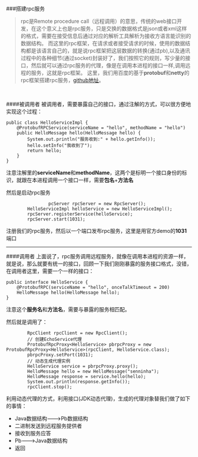 ###搭建rpc服务
> rpc是Remote procedure call（远程调用）的意思，传统的web接口开发，在这个意义上也是rpc服务，只是交换的数据格式是json或者xml这样的格式，需要在接受信息后通过对应的解析工具解析为接收方语言能识别的数据结构。
而这里的rpc框架，在请求或者接受请求的时候，使用的数据结构都是该语言自己的，就是说rpc框架把这层数据的转换(通过pb),以及通讯过程中的各种细节(通过socket)封装好了，我们按照它的规则，写少量的接口，然后就可以通过rpc服务的代理，像是在调用本进程的接口一样,调用远程的服务，这就是rpc框架。
这里，我们用百度的基于**protobuf**和**netty**的rpc框架搭建rpc服务，[github地址](https://github.com/baidu/Jprotobuf-rpc-socket)。

</br>

####被调用者
被调用者，需要暴露自己的接口，通过注解的方式，可以很方便地实现这个过程：
```
public class HelloServiceImpl {
	@ProtobufRPCService(serviceName = "hello", methodName = "hello")
	public HelloMessage hello(HelloMessage hello) {
		System.out.println("服务收到:" + hello.getInfo());
		hello.setInfo("我收到了");
		return hello;
	}
}
```
注意注解里的**serviceName**和**methodName**，这两个是标明一个接口身份的标识，就跟在本进程调用一个接口一样，需要**包名**+**方法名**

然后是启动rpc服务
```
                pcServer rpcServer = new RpcServer();
		HelloServiceImpl helloService = new HelloServiceImpl();
		rpcServer.registerService(helloService);
		rpcServer.start(1031);
```
注册我们的rpc服务，然后以一个端口发布rpc服务，这里是用官方demo的**1031**端口

---

####调用者
上面说了，rpc服务调用远程服务，就像在调用本进程的资源一样，就是说，那么就要有统一的接口，回顾一下我们刚刚暴露的服务接口格式，没错，在调用者这里，需要一个一样的接口：
```
public interface HelloService {
	@ProtobufRPC(serviceName = "hello", onceTalkTimeout = 200)
	HelloMessage hello(HelloMessage hello);
}
```
注意这个**服务名**和**方法名**，需要与暴露的服务相匹配。

然后就是调用了：
```
		RpcClient rpcClient = new RpcClient();
		// 创建EchoService代理
		ProtobufRpcProxy<HelloService> pbrpcProxy = new ProtobufRpcProxy<HelloService>(rpcClient, HelloService.class);
		pbrpcProxy.setPort(1031);
		// 动态生成代理实例
		HelloService service = pbrpcProxy.proxy();
		HelloMessage hello = new HelloMessage("senninha");
		HelloMessage response = service.hello(hello);
		System.out.println(response.getInfo());
		rpcClient.stop();
```
利用动态代理的方式，利用接口(JDK动态代理)，生成的代理对象替我们做了如下的事情：

- Java数据结构--->Pb数据结构
- 二进制发送到远程服务提供者
- 接收到服务应答
- Pb--->Java数据结构
- 返回

